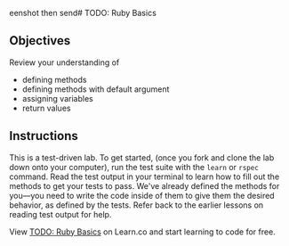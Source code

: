 eenshot then send# TODO: Ruby Basics

## Objectives

Review your understanding of 

* defining methods 
* defining methods with default argument
* assigning variables
* return values


## Instructions

This is a test-driven lab. To get started, (once you fork and clone the lab down onto your computer), run the test suite with the `learn` or `rspec` command. Read the test output in your terminal to learn how to fill out the methods to get your tests to pass. We've already defined the methods for you––you need to write the code inside of them to give them the desired behavior, as defined by the tests. Refer back to the earlier lessons on reading test output for help. 

<p data-visibility='hidden'>View <a href='https://learn.co/lessons/todo-ruby-basics' title='TODO: Ruby Basics'>TODO: Ruby Basics</a> on Learn.co and start learning to code for free.</p>
